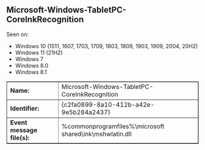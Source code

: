 ## Microsoft-Windows-TabletPC-CoreInkRecognition

Seen on:
* Windows 10 (1511, 1607, 1703, 1709, 1803, 1809, 1903, 1909, 2004, 20H2)
* Windows 11 (21H2)
* Windows 7
* Windows 8.0
* Windows 8.1

<table border="1" class="docutils">
  <tbody>
    <tr>
      <td><b>Name:</b></td>
      <td>Microsoft-Windows-TabletPC-CoreInkRecognition</td>
    </tr>
    <tr>
      <td><b>Identifier:</b></td>
      <td>{c2fa0899-8a10-412b-a42e-9e5b284a2437}</td>
    </tr>
    <tr>
      <td><b>Event message file(s):</b></td>
      <td>%commonprogramfiles%\microsoft shared\ink\mshwlatin.dll</td>
    </tr>
  </tbody>
</table>

&nbsp;

